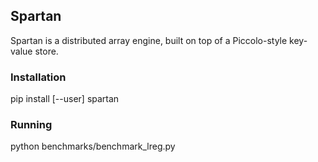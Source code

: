 ## Spartan

Spartan is a distributed array engine, built on top of a Piccolo-style
key-value store.

### Installation

pip install [--user] spartan

### Running

python benchmarks/benchmark_lreg.py


